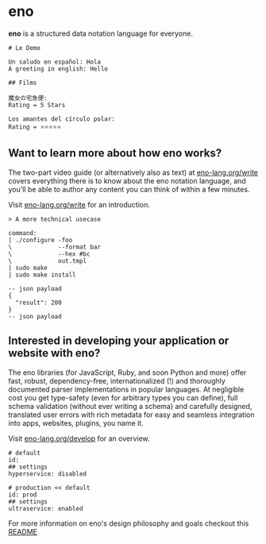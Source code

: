 # eno

**eno** is a structured data notation language for everyone.

```eno
# Le Demo

Un saludo en español: Hola
A greeting in english: Hello

## Films

魔女の宅急便:
Rating = 5 Stars

Los amantes del círculo polar:
Rating = ⭐⭐⭐⭐⭐   
```

## Want to learn more about how eno works? 

The two-part video guide (or alternatively also as text) at
[eno-lang.org/write](https://eno-lang.org/write) covers everything there is to
know about the eno notation language, and you'll be able to author any content
you can think of within a few minutes.

Visit [eno-lang.org/write](https://eno-lang.org/write) for an introduction.

```eno
> A more technical usecase

command:
| ./configure -foo
\             --format bar
\             --hex #bc
\             out.tmpl
| sudo make
| sudo make install

-- json payload
{
  "result": 200
}
-- json payload
```

## Interested in developing your application or website with eno?

The eno libraries (for JavaScript, Ruby, and soon Python and more) offer fast, robust,
dependency-free, internationalized (!) and thoroughly documented parser implementations
in popular languages. At negligible cost you get type-safety (even for arbitrary types you can define),
full schema validation (without ever writing a schema) and carefully designed, translated
user errors with rich metadata for easy and seamless integration into apps, websites, plugins, you name it.

Visit [eno-lang.org/develop](https://eno-lang.org/develop) for an overview.

```eno
# default
id:
## settings
hyperservice: disabled

# production << default
id: prod
## settings
ultraservice: enabled
```

For more information on eno's design philosophy and goals checkout this [README](https://github.com/eno-lang/eno/blob/master/README.md)
